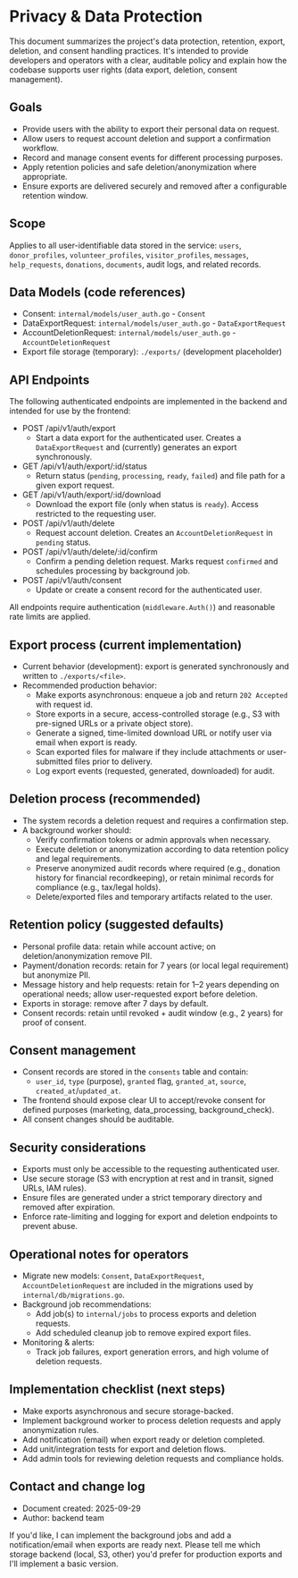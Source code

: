 # Privacy & Data Protection

This document summarizes the project's data protection, retention, export, deletion, and consent handling practices. It's intended to provide developers and operators with a clear, auditable policy and explain how the codebase supports user rights (data export, deletion, consent management).

## Goals

- Provide users with the ability to export their personal data on request.
- Allow users to request account deletion and support a confirmation workflow.
- Record and manage consent events for different processing purposes.
- Apply retention policies and safe deletion/anonymization where appropriate.
- Ensure exports are delivered securely and removed after a configurable retention window.

## Scope

Applies to all user-identifiable data stored in the service: `users`, `donor_profiles`, `volunteer_profiles`, `visitor_profiles`, `messages`, `help_requests`, `donations`, `documents`, audit logs, and related records.

## Data Models (code references)

- Consent: `internal/models/user_auth.go` - `Consent`
- DataExportRequest: `internal/models/user_auth.go` - `DataExportRequest`
- AccountDeletionRequest: `internal/models/user_auth.go` - `AccountDeletionRequest`
- Export file storage (temporary): `./exports/` (development placeholder)

## API Endpoints

The following authenticated endpoints are implemented in the backend and intended for use by the frontend:

- POST /api/v1/auth/export
  - Start a data export for the authenticated user. Creates a `DataExportRequest` and (currently) generates an export synchronously.
- GET /api/v1/auth/export/:id/status
  - Return status (`pending`, `processing`, `ready`, `failed`) and file path for a given export request.
- GET /api/v1/auth/export/:id/download
  - Download the export file (only when status is `ready`). Access restricted to the requesting user.
- POST /api/v1/auth/delete
  - Request account deletion. Creates an `AccountDeletionRequest` in `pending` status.
- POST /api/v1/auth/delete/:id/confirm
  - Confirm a pending deletion request. Marks request `confirmed` and schedules processing by background job.
- POST /api/v1/auth/consent
  - Update or create a consent record for the authenticated user.

All endpoints require authentication (`middleware.Auth()`) and reasonable rate limits are applied.

## Export process (current implementation)

- Current behavior (development): export is generated synchronously and written to `./exports/<file>`.
- Recommended production behavior:
  - Make exports asynchronous: enqueue a job and return `202 Accepted` with request id.
  - Store exports in a secure, access-controlled storage (e.g., S3 with pre-signed URLs or a private object store).
  - Generate a signed, time-limited download URL or notify user via email when export is ready.
  - Scan exported files for malware if they include attachments or user-submitted files prior to delivery.
  - Log export events (requested, generated, downloaded) for audit.

## Deletion process (recommended)

- The system records a deletion request and requires a confirmation step.
- A background worker should:
  - Verify confirmation tokens or admin approvals when necessary.
  - Execute deletion or anonymization according to data retention policy and legal requirements.
  - Preserve anonymized audit records where required (e.g., donation history for financial recordkeeping), or retain minimal records for compliance (e.g., tax/legal holds).
  - Delete/exported files and temporary artifacts related to the user.

## Retention policy (suggested defaults)

- Personal profile data: retain while account active; on deletion/anonymization remove PII.
- Payment/donation records: retain for 7 years (or local legal requirement) but anonymize PII.
- Message history and help requests: retain for 1–2 years depending on operational needs; allow user-requested export before deletion.
- Exports in storage: remove after 7 days by default.
- Consent records: retain until revoked + audit window (e.g., 2 years) for proof of consent.

## Consent management

- Consent records are stored in the `consents` table and contain:
  - `user_id`, `type` (purpose), `granted` flag, `granted_at`, `source`, `created_at`/`updated_at`.
- The frontend should expose clear UI to accept/revoke consent for defined purposes (marketing, data_processing, background_check).
- All consent changes should be auditable.

## Security considerations

- Exports must only be accessible to the requesting authenticated user.
- Use secure storage (S3 with encryption at rest and in transit, signed URLs, IAM rules).
- Ensure files are generated under a strict temporary directory and removed after expiration.
- Enforce rate-limiting and logging for export and deletion endpoints to prevent abuse.

## Operational notes for operators

- Migrate new models: `Consent`, `DataExportRequest`, `AccountDeletionRequest` are included in the migrations used by `internal/db/migrations.go`.
- Background job recommendations:
  - Add job(s) to `internal/jobs` to process exports and deletion requests.
  - Add scheduled cleanup job to remove expired export files.
- Monitoring & alerts:
  - Track job failures, export generation errors, and high volume of deletion requests.

## Implementation checklist (next steps)

- Make exports asynchronous and secure storage-backed.
- Implement background worker to process deletion requests and apply anonymization rules.
- Add notification (email) when export ready or deletion completed.
- Add unit/integration tests for export and deletion flows.
- Add admin tools for reviewing deletion requests and compliance holds.

## Contact and change log

- Document created: 2025-09-29
- Author: backend team

If you'd like, I can implement the background jobs and add a notification/email when exports are ready next. Please tell me which storage backend (local, S3, other) you'd prefer for production exports and I'll implement a basic version.